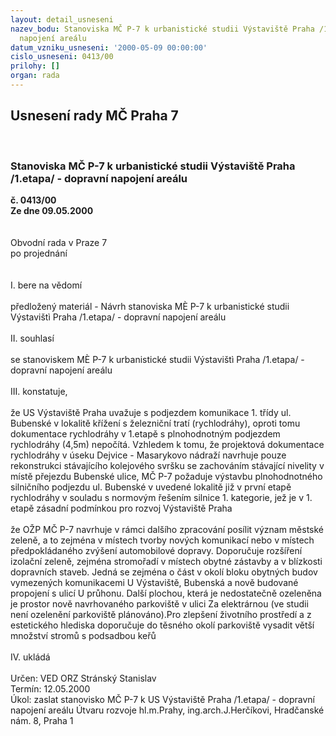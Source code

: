 ```yaml
---
layout: detail_usneseni
nazev_bodu: Stanoviska MČ P-7 k urbanistické studii Výstaviště Praha /1.etapa/ - dopravní
  napojení areálu
datum_vzniku_usneseni: '2000-05-09 00:00:00'
cislo_usneseni: 0413/00
prilohy: []
organ: rada
---
```

<div id="ucUsn_pList" class="usn">
	<span><h2>Usnesení rady MČ Praha 7 </h2>
<br></span><div class="standBody">
<span><h3>Stanoviska MČ P-7 k urbanistické studii Výstaviště Praha /1.etapa/ - dopravní napojení areálu</h3></span><div class="center">
		<strong>č. 0413/00</strong><br>
	</div>
<div class="center">
		<strong>Ze dne 09.05.2000</strong><br><br>
	</div>
<br>Obvodní rada v Praze 7<br>po projednání<br><br><br>I.	bere na vědomí<br><br> předložený materiál - Návrh stanoviska MÈ P-7 k urbanistické studii Výstavištì Praha /1.etapa/ - dopravní napojení areálu<br><br>II.	souhlasí <br><br>se stanoviskem MÈ P-7 k urbanistické studii Výstavištì Praha /1.etapa/ - dopravní napojení areálu<br><br>III.	konstatuje,<br><br>že US Výstaviště Praha uvažuje s podjezdem komunikace 1. třídy ul. Bubenské v lokalitě křížení s železniční tratí (rychlodráhy), oproti tomu dokumentace rychlodráhy v 1.etapě s plnohodnotným podjezdem rychlodráhy (4,5m) nepočítá. Vzhledem k tomu, že projektová dokumentace rychlodráhy v úseku Dejvice - Masarykovo nádraží navrhuje pouze rekonstrukci stávajícího kolejového svršku se zachováním stávající nivelity v místě přejezdu Bubenské ulice, MČ P-7 požaduje výstavbu plnohodnotného silničního podjezdu ul. Bubenské v uvedené lokalitě již v první etapě rychlodráhy v souladu s normovým řešením silnice 1. kategorie, jež je v 1. etapě zásadní podmínkou pro rozvoj Výstaviště Praha<br><br>že OŽP MČ P-7 navrhuje v rámci dalšího zpracování posílit význam městské zeleně, a to zejména v místech tvorby nových komunikací nebo v místech předpokládaného zvýšení automobilové dopravy. Doporučuje rozšíření izolační zeleně, zejména stromořadí v místech obytné zástavby a v blízkosti dopravních staveb. Jedná se zejména o část v okolí bloku obytných budov vymezených komunikacemi U Výstaviště, Bubenská a nově budované propojení s ulicí U průhonu. Další plochou, která je nedostatečně ozeleněna je prostor nově navrhovaného parkoviště v ulici Za elektrárnou (ve studii není ozelenění parkoviště plánováno).Pro zlepšení životního prostředí a z estetického hlediska doporučuje do těsného okolí parkoviště vysadit větší množství stromů s podsadbou keřů     <br><br>IV.  ukládá <br><br> Určen:	     	VED ORZ  Stránský Stanislav<br>Termín: 12.05.2000<br>Úkol:	zaslat stanovisko MČ P-7 k US Výstaviště Praha /1.etapa/ - dopravní napojení areálu Útvaru rozvoje hl.m.Prahy,  ing.arch.J.Herčíkovi, Hradčanské nám. 8, Praha 1 <br> </div>
</div>